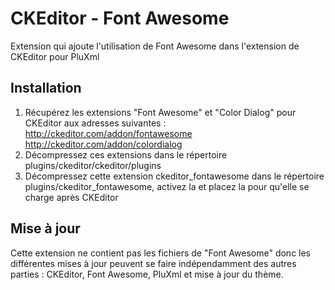 # CKEditor - Font Awesome
Extension qui ajoute l'utilisation de Font Awesome dans l'extension de CKEditor pour PluXml

## Installation

1. Récupérez les extensions "Font Awesome" et "Color Dialog" pour CKEditor aux adresses suivantes : 
http://ckeditor.com/addon/fontawesome  
http://ckeditor.com/addon/colordialog  
2. Décompressez ces extensions dans le répertoire plugins/ckeditor/ckeditor/plugins
3. Décompressez cette extension ckeditor_fontawesome dans le répertoire plugins/ckeditor_fontawesome, activez la et placez la pour qu'elle se charge après CKEditor


## Mise à jour

Cette extension ne contient pas les fichiers de "Font Awesome" donc les différentes mises à jour peuvent se faire indépendamment des autres parties : CKEditor, Font Awesome, PluXml et mise à jour du thème.



